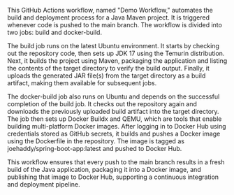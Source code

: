 This GitHub Actions workflow, named "Demo Workflow," automates the build and deployment process for a Java Maven project. It is triggered whenever code is pushed to the main branch. The workflow is divided into two jobs: build and docker-build.

The build job runs on the latest Ubuntu environment. It starts by checking out the repository code, then sets up JDK 17 using the Temurin distribution. Next, it builds the project using Maven, packaging the application and listing the contents of the target directory to verify the build output. Finally, it uploads the generated JAR file(s) from the target directory as a build artifact, making them available for subsequent jobs.

The docker-build job also runs on Ubuntu and depends on the successful completion of the build job. It checks out the repository again and downloads the previously uploaded build artifact into the target directory. The job then sets up Docker Buildx and QEMU, which are tools that enable building multi-platform Docker images. After logging in to Docker Hub using credentials stored as GitHub secrets, it builds and pushes a Docker image using the Dockerfile in the repository. The image is tagged as joehaddy/spring-boot-app:latest and pushed to Docker Hub.

This workflow ensures that every push to the main branch results in a fresh build of the Java application, packaging it into a Docker image, and publishing that image to Docker Hub, supporting a continuous integration and deployment pipeline.